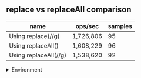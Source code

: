 ## replace vs replaceAll comparison

|name|ops/sec|samples|
|-|-|-|
|Using replace(//g)|1,726,806|95|
|Using replaceAll()|1,608,229|96|
|Using replaceAll(//g)|1,538,620|92|


<details>
<summary>Environment</summary>

* __Machine:__ linux x64 | 2 vCPUs | 6.8GB Mem
* __Run:__ Sat Aug 26 2023 18:55:36 GMT+0000 (Coordinated Universal Time)
</details>

